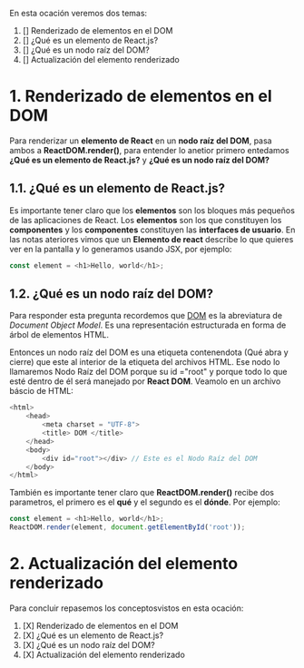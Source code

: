 En esta ocación veremos dos temas:
1. [] Renderizado de elementos en el DOM
  1. [] ¿Qué es un elemento de React.js?
  2. [] ¿Qué es un nodo raíz del DOM?
2. [] Actualización del elemento renderizado

# 1. Renderizado de elementos en el DOM

Para renderizar un **elemento de React** en un **nodo raíz del DOM**, pasa ambos a **ReactDOM.render()**, para entender lo anetior primero entedamos **¿Qué es un elemento de React.js?** y **¿Qué es un nodo raíz del DOM?**

## 1.1. ¿Qué es un elemento de React.js?

Es importante tener claro que los **elementos** son los bloques más pequeños de las aplicaciones de React.
Los **elementos** son los que constituyen los **componentes** y los **componentes** constituyen las **interfaces de usuario**.
En las notas ateriores vimos que un **Elemento de react** describe lo que quieres ver en la pantalla y lo generamos usando JSX, por ejemplo:

```js 
const element = <h1>Hello, world</h1>;
```
## 1.2. ¿Qué es un nodo raíz del DOM?

Para responder esta pregunta recordemos que [DOM](https://medium.com/jspoint/understanding-basics-of-dom-265b73d958d1) es la abreviatura de *Document Object Model*. Es una representación estructurada en forma de árbol de elementos HTML. 

Entonces un nodo raíz del DOM es una etiqueta contenendota (Qué abra y cierre) que este al interior de la etiqueta <body></body> del archivos HTML. Ese nodo lo llamaremos Nodo Raíz del DOM porque su id ="root" y porque todo lo que esté dentro de él será manejado por **React DOM**.
Veamolo en un archivo báscio de HTML:

```js
<html> 
    <head> 
        <meta charset = "UTF-8"> 
        <title> DOM </title>
    </head> 
    <body> 
        <div id="root"></div> // Este es el Nodo Raíz del DOM
    </body> 
</html>
```

También es importante tener claro que **ReactDOM.render()** recibe dos parametros, el primero es el **qué** y el segundo es el **dónde**. Por ejemplo:

```js
const element = <h1>Hello, world</h1>;
ReactDOM.render(element, document.getElementById('root'));
```

# 2. Actualización del elemento renderizado





Para concluir repasemos los conceptosvistos en esta ocación:
1. [X] Renderizado de elementos en el DOM
  1. [X] ¿Qué es un elemento de React.js?
  2. [X] ¿Qué es un nodo raíz del DOM?
2. [X] Actualización del elemento renderizado